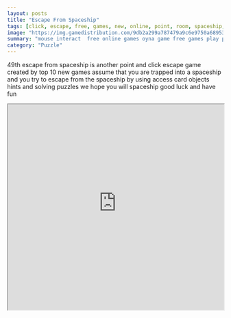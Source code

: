 ```yaml
---
layout: posts
title: "Escape From Spaceship"
tags: [click, escape, free, games, new, online, point, room, spaceship, top10newgames, walkthrough, best, free, online, games, oyna, game, free, games, play, play, games]
image: "https://img.gamedistribution.com/9db2a299a787479a9c6e9750a68953e8.jpg"
summary: "mouse interact  free online games oyna game free games play play games"
category: "Puzzle"
---
```


49th escape from spaceship is another point and click escape game created by top 10 new games assume that you are trapped into a spaceship and you try to escape from the spaceship by using access card objects hints and solving puzzles we hope you will spaceship good luck and have fun

<iframe width="100%" height="480px;" src="https://flash.gamedistribution.com?game=9db2a299a787479a9c6e9750a68953e8"></iframe>